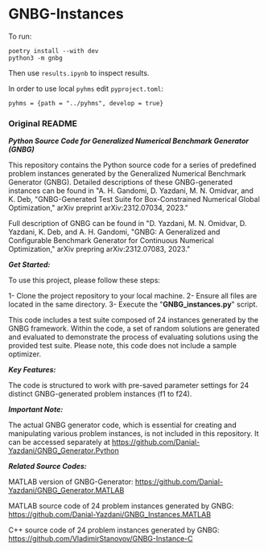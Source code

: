 # GNBG-Instances

To run:
```
poetry install --with dev
python3 -m gnbg
```

Then use `results.ipynb` to inspect results.

In order to use local `pyhms` edit `pyproject.toml`:
```
pyhms = {path = "../pyhms", develop = true}
```

### Original README

***Python Source Code for Generalized Numerical Benchmark Generator (GNBG)***

This repository contains the Python source code for a series of predefined problem instances generated by the Generalized Numerical Benchmark Generator (GNBG). Detailed descriptions of these GNBG-generated instances can be found in "A. H. Gandomi, D. Yazdani, M. N. Omidvar, and K. Deb, "GNBG-Generated Test Suite for Box-Constrained Numerical Global Optimization," arXiv preprint arXiv:2312.07034, 2023."

Full description of GNBG can be found in "D. Yazdani, M. N. Omidvar, D. Yazdani, K. Deb, and A. H. Gandomi, "GNBG: A Generalized and Configurable Benchmark Generator for Continuous Numerical Optimization," arXiv prepring arXiv:2312.07083, 2023."

***Get Started:***

To use this project, please follow these steps:

1- Clone the project repository to your local machine.
2- Ensure all files are located in the same directory.
3- Execute the "**GNBG_instances.py**" script.

This code includes a test suite composed of 24 instances generated by the GNBG framework. Within the code, a set of random solutions are generated and evaluated to demonstrate the process of evaluating solutions using the provided test suite. Please note, this code does not include a sample optimizer.


***Key Features:***

The code is structured to work with pre-saved parameter settings for 24 distinct GNBG-generated problem instances (f1 to f24).


***Important Note:***

The actual GNBG generator code, which is essential for creating and manipulating various problem instances, is not included in this repository. It can be accessed separately at https://github.com/Danial-Yazdani/GNBG_Generator.Python


***Related Source Codes:***

MATLAB version of GNBG-Generator: https://github.com/Danial-Yazdani/GNBG_Generator.MATLAB

MATLAB source code of 24 problem instances generated by GNBG: https://github.com/Danial-Yazdani/GNBG_Instances.MATLAB

C++ source code of 24 problem instances generated by GNBG: https://github.com/VladimirStanovov/GNBG-Instance-C
